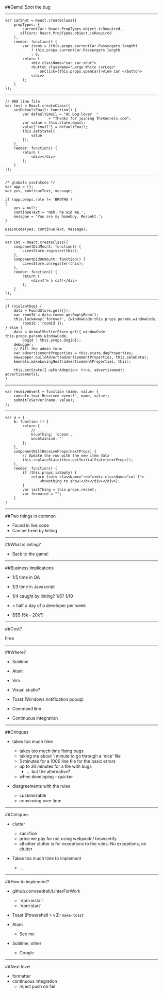 ##Game!
Spot the bug <!-- .element: class="fragment" -->

---

```
var carShut = React.createClass({
    propTypes: {
        currentCar: React.PropTypes.object.isRequired,
       allCars: React.PropTypes.object.isRequired
    },
    render: function() {
        var items = (this.props.currentCar.Passengers.length)
            ? this.props.currentCar.Passengers.length
            : 0;
        return (
            <div className="car car-shut">
            <button className="Large White carLogo"
                onClick={this.props.openCar}>View Car </button>
            </div>
        );
    }
});
```

---

```
// 900 line file
var test = React.createClass({
	setDefaultEmail: function() {
		var defaultEmail = "Hi Dog-lover, "
					+ "Thanks for joining TheKennels.com";
		var value = this.state.email;
		value["email"] = defaultEmail;
		this.setState({
			value
		});
	},
    render: function() {
        return (
            <div></div>
        );
    }
});

```

---

```
/* globals useInCode */
var app = {};
var yes, continueText, message;

if (app.props.role != 'BROTHA')
{
    yes = null;
    continueText = 'Nah, he wid me.';
    messgae = 'You are my homeboy. Respekt.';
}

useInCode(yes, continueText, message);

```

---

```
var Cat = React.createClass({
    componentDidMount: function() {
        LivesStore.register(this);
    },
    componentDidUnmount: function() {
        LivesStore.unregister(this);
    },
    render: function() {
        return (
            <div>I'm a cat!</div>
        );
    }
});

```

---

```
if (violentDog) {
    data = PoundStore.get({});
    var roomId = data.rooms.getEmptyRoom();
    this.lockAway('forever', {windowCode:this.props.params.windowCode,
        roomId : roomId });
} else {
    data = AnimalShelterStore.get({ windowCode: this.props.params.windowCode,
        dogId : this.props.dogId});
    debugger;
    // Fill the admin form
    var advertisementProperties = this.state.dogProperties;
    newspaper.buildAdvert(advertisementProperties, this.saleData);
    kennels.makeLovingNest(advertisementProperties, this);

    this.setState({ upForAdoption: true, advertisement: advertisement});
}

```

---

```
var receiveEvent = function (name, value) {
    console.log('Received event!', name, value);
    submitToServer(name, value);
};
```

---

```
var a = {
    b: function () {
        return {
            // ...
            blueThing: 'ocean',
            unobtainium: ''
        };
    },
    componentWillReceiveProps(nextProps) {
        // Update the row with the new item data
        this.replaceState(this.getInitialState(nextProps));
    },
    render: function() {
        if (this.props.isEmpty) {
            return (<div className="row"><div className="col-1">
                <b>Nothing to show!</b></div></div>);
        }
        var lastThing = this.props.recent;
        var formated = "";
    }
}
```

---

##Two things in common

- Found in live code <!-- .element: class="fragment" -->
- Can be fixed by linting <!-- .element: class="fragment" -->

---

##What is linting?

- Back to the game! <!-- .element: class="fragment" -->

---

##Business implications

- 1/5 time in QA <!-- .element: class="fragment" -->
- 1/3 time in Javascript <!-- .element: class="fragment" -->
- 1/4 caught by linting? 1/6? 1/10 <!-- .element: class="fragment" -->
- = half a day of a developer per week <!-- .element: class="fragment" -->

- $$$ (5k - 20k?) <!-- .element: class="fragment" -->

---

##Cost?

Free <!-- .element: class="fragment" -->

---

##Where?
- Sublime <!-- .element: class="fragment" -->
- Atom <!-- .element: class="fragment" -->
- Vim <!-- .element: class="fragment" -->
- Visual studio? <!-- .element: class="fragment" -->

- Toast (Windows notification popup) <!-- .element: class="fragment" -->
- Command line <!-- .element: class="fragment" -->
- Continuous integration <!-- .element: class="fragment" -->

---

##Critiques
- takes too much time <!-- .element: class="fragment" -->
    - takes too much time fixing bugs <!-- .element: class="fragment" -->
    - taking me about 1 minute to go through a 'nice' file <!-- .element: class="fragment" -->
    - 5 minutes for a 1000 line file for the basic errors <!-- .element: class="fragment" -->
    - up to 30 minutes for a file with bugs <!-- .element: class="fragment" -->
        - ... but the alternative? <!-- .element: class="fragment" -->
    - when developing - quicker <!-- .element: class="fragment" -->

- disagreements with the rules <!-- .element: class="fragment" -->
    - customizable <!-- .element: class="fragment" -->
    - convincing over time <!-- .element: class="fragment" -->

----

##Critiques
- clutter <!-- .element: class="fragment" -->
    - sacrifice <!-- .element: class="fragment" -->
    - price we pay for not using webpack / browserify <!-- .element: class="fragment" -->
    - all other clutter is for exceptions to the rules: No exceptions, no clutter <!-- .element: class="fragment" -->

- Takes too much time to implement <!-- .element: class="fragment" -->
    - ... <!-- .element: class="fragment" -->

---

##How to implement?
- github.com/eedrah/LinterForWork <!-- .element: class="fragment" -->
    - <!-- .element: class="fragment" --> `npm install` <!-- .element: class="fragment" -->
    - <!-- .element: class="fragment" --> `npm start` <!-- .element: class="fragment" -->

- Toast (Powershell > v3): <!-- .element: class="fragment" --> `make-toast` <!-- .element: class="fragment" -->

- Atom <!-- .element: class="fragment" -->
    - See me <!-- .element: class="fragment" -->

- Sublime, other <!-- .element: class="fragment" -->
    - Google <!-- .element: class="fragment" -->

---

##Next level
- formatter <!-- .element: class="fragment" -->
- continuous integration <!-- .element: class="fragment" -->
    - reject push on fail <!-- .element: class="fragment" -->
